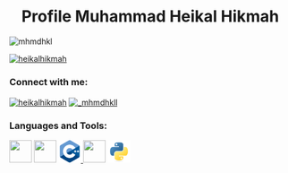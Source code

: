 <h1 align="center">Profile Muhammad Heikal Hikmah</h1>
<p align="left"> <img src="https://komarev.com/ghpvc/?username=mhmdhkl&label=Profile%20views&color=0e75b6&style=flat" alt="mhmdhkl" /> </p>


<p align="left"> <a href="https://twitter.com/heikalhikmah" target="blank"><img src="https://img.shields.io/twitter/follow/heikalhikmah?logo=twitter&style=for-the-badge" alt="heikalhikmah" /></a> </p>


<h3 align="left">Connect with me:</h3>
<p align="left">
<a href="https://twitter.com/heikalhikmah" target="blank"><img align="center" src="https://raw.githubusercontent.com/rahuldkjain/github-profile-readme-generator/master/src/images/icons/Social/twitter.svg" alt="heikalhikmah" height="30" width="40" /></a>
<a href="https://instagram.com/_mhmdhkll" target="blank"><img align="center" src="https://raw.githubusercontent.com/rahuldkjain/github-profile-readme-generator/master/src/images/icons/Social/instagram.svg" alt="_mhmdhkll" height="30" width="40" /></a>
</p>

<h3 align="left">Languages and Tools:</h3>
<p align="left"> 
<img src="https://cdn.jsdelivr.net/gh/devicons/devicon@latest/icons/blender/blender-original.svg" width="40" height="40"/> <img src="https://cdn.jsdelivr.net/gh/devicons/devicon@latest/icons/godot/godot-original.svg" width="40" height="40" /></a>
<a href="https://www.w3schools.com/cpp/" target="_blank" rel="noreferrer"> <img src="https://raw.githubusercontent.com/devicons/devicon/master/icons/cplusplus/cplusplus-original.svg" alt="cplusplus" width="40" height="40"/>
</a> <img src="https://cdn.jsdelivr.net/gh/devicons/devicon@latest/icons/laravel/laravel-original.svg" width="40" height="40"/> </a> <a href="https://nodejs.org" target="_blank" rel="noreferrer"> </a> 
<a href="https://www.python.org" target="_blank" rel="noreferrer"> <img src="https://raw.githubusercontent.com/devicons/devicon/master/icons/python/python-original.svg" alt="python" width="40" height="40"/> </a> </p>

